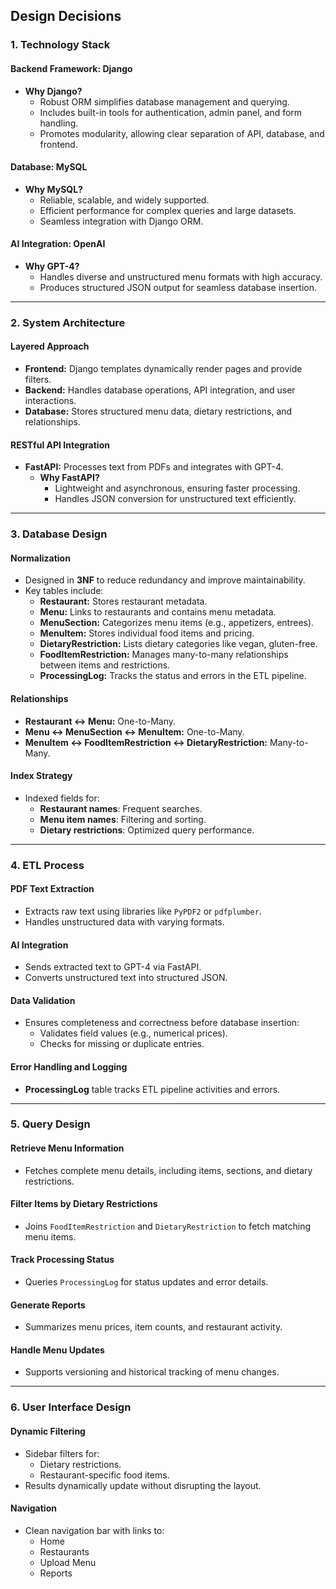 ## **Design Decisions**

### **1. Technology Stack**
#### **Backend Framework: Django**
- **Why Django?**
  - Robust ORM simplifies database management and querying.
  - Includes built-in tools for authentication, admin panel, and form handling.
  - Promotes modularity, allowing clear separation of API, database, and frontend.

#### **Database: MySQL**
- **Why MySQL?**
  - Reliable, scalable, and widely supported.
  - Efficient performance for complex queries and large datasets.
  - Seamless integration with Django ORM.

#### **AI Integration: OpenAI**
- **Why GPT-4?**
  - Handles diverse and unstructured menu formats with high accuracy.
  - Produces structured JSON output for seamless database insertion.

---

### **2. System Architecture**
#### **Layered Approach**
- **Frontend:** Django templates dynamically render pages and provide filters.
- **Backend:** Handles database operations, API integration, and user interactions.
- **Database:** Stores structured menu data, dietary restrictions, and relationships.

#### **RESTful API Integration**
- **FastAPI:** Processes text from PDFs and integrates with GPT-4.
  - **Why FastAPI?**
    - Lightweight and asynchronous, ensuring faster processing.
    - Handles JSON conversion for unstructured text efficiently.

---

### **3. Database Design**
#### **Normalization**
- Designed in **3NF** to reduce redundancy and improve maintainability.
- Key tables include:
  - **Restaurant:** Stores restaurant metadata.
  - **Menu:** Links to restaurants and contains menu metadata.
  - **MenuSection:** Categorizes menu items (e.g., appetizers, entrees).
  - **MenuItem:** Stores individual food items and pricing.
  - **DietaryRestriction:** Lists dietary categories like vegan, gluten-free.
  - **FoodItemRestriction:** Manages many-to-many relationships between items and restrictions.
  - **ProcessingLog:** Tracks the status and errors in the ETL pipeline.

#### **Relationships**
- **Restaurant ↔ Menu:** One-to-Many.
- **Menu ↔ MenuSection ↔ MenuItem:** One-to-Many.
- **MenuItem ↔ FoodItemRestriction ↔ DietaryRestriction:** Many-to-Many.

#### **Index Strategy**
- Indexed fields for:
  - **Restaurant names**: Frequent searches.
  - **Menu item names**: Filtering and sorting.
  - **Dietary restrictions**: Optimized query performance.

---

### **4. ETL Process**
#### **PDF Text Extraction**
- Extracts raw text using libraries like `PyPDF2` or `pdfplumber`.
- Handles unstructured data with varying formats.

#### **AI Integration**
- Sends extracted text to GPT-4 via FastAPI.
- Converts unstructured text into structured JSON.

#### **Data Validation**
- Ensures completeness and correctness before database insertion:
  - Validates field values (e.g., numerical prices).
  - Checks for missing or duplicate entries.

#### **Error Handling and Logging**
- **ProcessingLog** table tracks ETL pipeline activities and errors.

---

### **5. Query Design**
#### **Retrieve Menu Information**
- Fetches complete menu details, including items, sections, and dietary restrictions.

#### **Filter Items by Dietary Restrictions**
- Joins `FoodItemRestriction` and `DietaryRestriction` to fetch matching menu items.

#### **Track Processing Status**
- Queries `ProcessingLog` for status updates and error details.

#### **Generate Reports**
- Summarizes menu prices, item counts, and restaurant activity.

#### **Handle Menu Updates**
- Supports versioning and historical tracking of menu changes.

---

### **6. User Interface Design**
#### **Dynamic Filtering**
- Sidebar filters for:
  - Dietary restrictions.
  - Restaurant-specific food items.
- Results dynamically update without disrupting the layout.

#### **Navigation**
- Clean navigation bar with links to:
  - Home
  - Restaurants
  - Upload Menu
  - Reports
